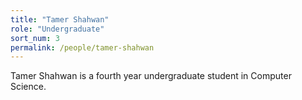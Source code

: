```yaml
---
title: "Tamer Shahwan"
role: "Undergraduate"
sort_num: 3
permalink: /people/tamer-shahwan
---
```


Tamer Shahwan is a fourth year undergraduate student in Computer Science.